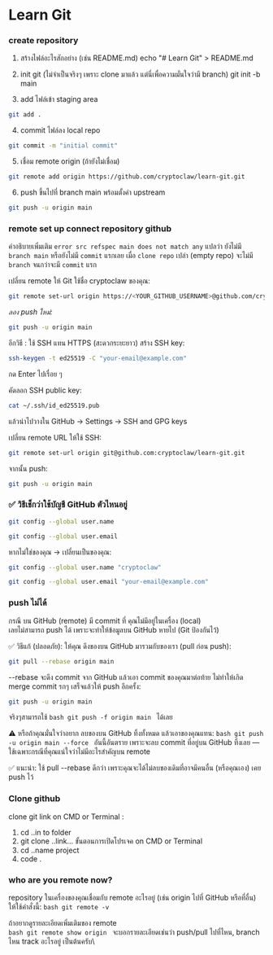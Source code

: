 # Learn Git

### create repository
1. สร้างไฟล์อะไรสักอย่าง (เช่น README.md) 
echo "# Learn Git" > README.md 

2. init git (ไม่จำเป็นจริงๆ เพราะ clone มาแล้ว แต่นี่เพื่อความมั่นใจว่ามี branch) 
git init -b main 

3. add ไฟล์เข้า staging area 
```bash 
git add .
```

4. commit ไฟล์ลง local repo
```bash 
git commit -m "initial commit"
```
5. เชื่อม remote origin (ถ้ายังไม่เชื่อม)
```bash 
git remote add origin https://github.com/cryptoclaw/learn-git.git
```
6. push ขึ้นไปที่ branch main พร้อมตั้งค่า upstream
```bash 
git push -u origin main
```

### remote set up connect repository github
คำอธิบายเพิ่มเติม
`error src refspec main does not match any` แปลว่า ยังไม่มี `branch main` หรือยังไม่มี `commit` แรกเลย
เมื่อ `clone repo` เปล่า (empty repo) จะไม่มี `branch` จนกว่าจะมี `commit` แรก

เปลี่ยน remote ให้ Git ใช้ชื่อ cryptoclaw ของคุณ:
```bash 
git remote set-url origin https://<YOUR_GITHUB_USERNAME>@github.com/cryptoclaw/learn-git.git
```
_ลอง push ใหม่:_
```bash 
git push -u origin main
```

อีกวิธี : ใช้ SSH แทน HTTPS (สะดวกระยะยาว)
สร้าง SSH key:
```bash
ssh-keygen -t ed25519 -C "your-email@example.com"
```
กด Enter ไปเรื่อย ๆ

คัดลอก SSH public key:
```bash
cat ~/.ssh/id_ed25519.pub
```
แล้วนำไปวางใน GitHub → Settings → SSH and GPG keys

เปลี่ยน remote URL ให้ใช้ SSH:
```bash
git remote set-url origin git@github.com:cryptoclaw/learn-git.git
```

จากนั้น push:
```bash
git push -u origin main
```

### ✅ วิธีเช็กว่าใช้บัญชี GitHub ตัวไหนอยู่
```bash
git config --global user.name
```
```bash
git config --global user.email
```
หากไม่ใช่ของคุณ → เปลี่ยนเป็นของคุณ:
```bash
git config --global user.name "cryptoclaw"
```
```bash
git config --global user.email "your-email@example.com"
```

### push ไม่ได้
กรณี บน GitHub (remote) มี commit ที่ คุณไม่มีอยู่ในเครื่อง (local) \
เลยไม่สามารถ push ได้ เพราะจะทำให้ข้อมูลบน GitHub หายไป (Git ป้องกันไว้)

✅ วิธีแก้ (ปลอดภัย):
ให้คุณ ดึงของบน GitHub มารวมกับของเรา (pull ก่อน push):
```bash
git pull --rebase origin main
```
--rebase จะดึง commit จาก GitHub แล้วเอา commit ของคุณมาต่อท้าย ไม่ทำให้เกิด merge commit รกๆ
เสร็จแล้วให้ push อีกครั้ง:
```bash
git push -u origin main
```

จริงๆสามารถใช้ ```bash git push -f origin main ``` ได้เลย

⚠️ หรือถ้าคุณมั่นใจว่าอยาก ลบของบน GitHub ทิ้งทั้งหมด แล้วเอาของคุณแทน:
```bash git push -u origin main --force ```
อันนี้อันตราย เพราะจะลบ commit ที่อยู่บน GitHub ทิ้งเลย — ใช้เฉพาะกรณีที่คุณแน่ใจว่าไม่มีอะไรสำคัญบน remote

✅ แนะนำ:
ใช้ pull --rebase ดีกว่า เพราะคุณจะได้ไม่ลบของเดิมที่อาจมีคนอื่น (หรือคุณเอง) เคย push ไว้

### Clone github
clone git link on CMD or Terminal :
1. cd ..in to folder
2. git clone ..link...
   ขั้นตอนการเปิดโปรเจค on CMD or Terminal
3. cd ..name project
4. code . 

### who are you remote now?
repository ในเครื่องของคุณเชื่อมกับ remote อะไรอยู่  (เช่น origin ไปที่ GitHub หรือที่อื่น) ให้ใช้คำสั่งนี้:
```bash git remote -v ```

ถ้าอยากดูรายละเอียดเพิ่มเติมของ remote \
```bash git remote show origin ```
จะบอกรายละเอียดเช่นว่า push/pull ไปที่ไหน, branch ไหน track อะไรอยู่ เป็นต้นครับ\
